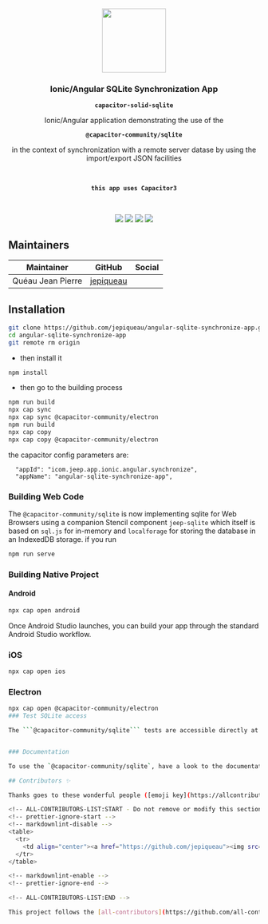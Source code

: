 <p align="center"><br><img src="https://avatars3.githubusercontent.com/u/16580653?v=4" width="128" height="128" /></p>

<h3 align="center">Ionic/Angular SQLite Synchronization App</h3>
<p align="center"><strong><code>capacitor-solid-sqlite</code></strong></p>
<p align="center">Ionic/Angular application demonstrating the use of the</p>
<p align="center"><strong><code>@capacitor-community/sqlite</code></strong></p>
<p align="center">in the context of synchronization with a remote server datase by using the import/export JSON facilities</p>
<br>
<p align="center"><strong><code>this app uses Capacitor3</code></strong></p>
<br>
<p align="center">
  <img src="https://img.shields.io/maintenance/yes/2022?style=flat-square" />
  <a href="https://github.com/jepiqueau/angular-sqlite-synchronize-app"><img src="https://img.shields.io/github/license/jepiqueau/angular-sqlite-synchronize-app?style=flat-square" /></a>
  <a href="https://github.com/jepiqueau/angular-sqlite-synchronize-app"><img src="https://img.shields.io/github/package-json/v/jepiqueau/angular-sqlite-synchronize-app/master?style=flat-square" /></a>
<!-- ALL-CONTRIBUTORS-BADGE:START - Do not remove or modify this section -->
<a href="#contributors-"><img src="https://img.shields.io/badge/all%20contributors-1-orange?style=flat-square" /></a>
<!-- ALL-CONTRIBUTORS-BADGE:END -->
</p>

## Maintainers

| Maintainer        | GitHub                                    | Social |
| ----------------- | ----------------------------------------- | ------ |
| Quéau Jean Pierre | [jepiqueau](https://github.com/jepiqueau) |        |


## Installation

```bash
git clone https://github.com/jepiqueau/angular-sqlite-synchronize-app.git 
cd angular-sqlite-synchronize-app
git remote rm origin
```

 - then install it

```bash
npm install
```

 - then go to the building process

```bash
npm run build
npx cap sync
npx cap sync @capacitor-community/electron
npm run build
npx cap copy
npx cap copy @capacitor-community/electron
```

the capacitor config parameters are:

```
  "appId": "icom.jeep.app.ionic.angular.synchronize",
  "appName": "angular-sqlite-synchronize-app",
```

### Building Web Code

The `@capacitor-community/sqlite` is now implementing sqlite for Web Browsers using a companion Stencil component `jeep-sqlite` which itself is based on `sql.js` for in-memory and `localforage` for storing the database in an IndexedDB storage.
if you run

```bash
npm run serve
```

### Building Native Project


#### Android

```bash
npx cap open android
```
Once Android Studio launches, you can build your app through the standard Android Studio workflow.

### iOS

```bash
npx cap open ios
```

### Electron
```bash
npx cap open @capacitor-community/electron
### Test SQLite access

The ```@capacitor-community/sqlite``` tests are accessible directly at the home page.


### Documentation

To use the `@capacitor-community/sqlite`, have a look to the documentation folder [documentation sqlite](https://github.com/capacitor-community/sqlite/tree/master/docs)

## Contributors ✨

Thanks goes to these wonderful people ([emoji key](https://allcontributors.org/docs/en/emoji-key)):

<!-- ALL-CONTRIBUTORS-LIST:START - Do not remove or modify this section -->
<!-- prettier-ignore-start -->
<!-- markdownlint-disable -->
<table>
  <tr>
    <td align="center"><a href="https://github.com/jepiqueau"><img src="https://avatars3.githubusercontent.com/u/16580653?v=4" width="100px;" alt=""/><br /><sub><b>Jean Pierre Quéau</b></sub></a><br /><a href="https://github.com/jepiqueau/angular-sqlite-synchronize-app/commits?author=jepiqueau" title="Code">💻</a></td>
  </tr>
</table>

<!-- markdownlint-enable -->
<!-- prettier-ignore-end -->

<!-- ALL-CONTRIBUTORS-LIST:END -->

This project follows the [all-contributors](https://github.com/all-contributors/all-contributors) specification. Contributions of any kind welcome!
